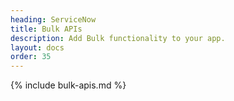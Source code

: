 ```yaml
---
heading: ServiceNow
title: Bulk APIs
description: Add Bulk functionality to your app.
layout: docs
order: 35
---
```


{% include bulk-apis.md %}

